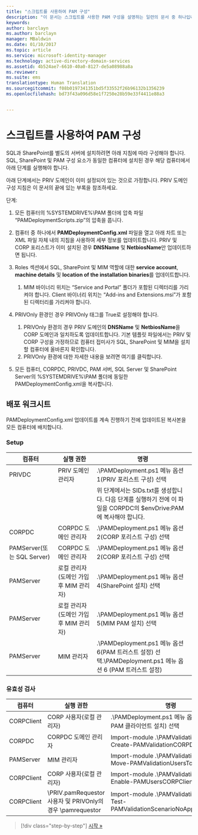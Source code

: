 ```yaml
---
title: "스크립트를 사용하여 PAM 구성"
description: "이 문서는 스크립트를 사용한 PAM 구성을 설명하는 일련의 문서 중 하나입니다. 여기서는 PAM 배포 스크립트에서 사용하는 XML 파일을 수정하는 방법을 설명합니다."
keywords: 
author: barclayn
ms.author: barclayn
manager: MBaldwin
ms.date: 01/10/2017
ms.topic: article
ms.service: microsoft-identity-manager
ms.technology: active-directory-domain-services
ms.assetid: 4b524ae7-6610-40a0-8127-de5a08988a8a
ms.reviewer: 
ms.suite: ems
translationtype: Human Translation
ms.sourcegitcommit: f08b0197341351bd5f33552f26b96132b1356239
ms.openlocfilehash: bd73f43a096d58e1f7250e28b59e33f4411e88a3


---
```


# <a name="configure-pam-using-scripts"></a>스크립트를 사용하여 PAM 구성

SQL과 SharePoint를 별도의 서버에 설치하려면 아래 지침에 따라 구성해야 합니다. SQL, SharePoint 및 PAM 구성 요소가 동일한 컴퓨터에 설치된 경우 해당 컴퓨터에서 아래 단계를 실행해야 합니다.

아래 단계에서는 PRIV 도메인이 이미 설정되어 있는 것으로 가정합니다. PRIV 도메인 구성 지침은 이 문서의 끝에 있는 부록을 참조하세요.

단계:

1. 모든 컴퓨터의 %SYSTEMDRIVE%\PAM 폴더에 압축 파일 “PAMDeploymentScripts.zip”의 압축을 풉니다.
2. 컴퓨터 중 하나에서 **PAMDeploymentConfig.xml** 파일을 열고 아래 차트 또는 XML 파일 자체 내의 지침을 사용하여 세부 정보를 업데이트합니다. PRIV 및 CORP 포리스트가 이미 설치된 경우 **DNSName** 및 **NetbiosName**만 업데이트하면 됩니다.
3. Roles 섹션에서 SQL, SharePoint 및 MIM 역할에 대한 **service account**, **machine details** 및 **location of the installation binaries**를 업데이트합니다.
    1. MIM 바이너리 위치는 “Service and Portal” 폴더가 포함된 디렉터리를 가리켜야 합니다. Client 바이너리 위치는 “Add-ins and Extensions.msi”가 포함된 디렉터리를 가리켜야 합니다.

4. PRIVOnly 환경인 경우 PRIVOnly 태그를 True로 설정해야 합니다.
    1. PRIVOnly 환경의 경우 PRIV 도메인의 **DNSName** 및 **NetbiosName**을 CORP 도메인과 일치하도록 업데이트합니다. 기본 템플릿 파일에서는 PRIV 및 CORP 구성을 가정하므로 컴퓨터 접미사가 SQL, SharePoint 및 MIM을 설치할 컴퓨터에 올바른지 확인합니다.
    2. PRIVOnly 환경에 대한 자세한 내용을 보려면 여기를 클릭합니다.

5. 모든 컴퓨터, CORPDC, PRIVDC, PAM 서버, SQL Server 및 SharePoint Server의 %SYSTEMDRIVE%\PAM 폴더에 동일한 PAMDeploymentConfig.xml을 복사합니다.


## <a name="deployment-worksheet"></a>배포 워크시트

PAMDeploymentConfig.xml 업데이트를 계속 진행하기 전에 업데이트된 복사본을 모든 컴퓨터에 배치합니다.

### <a name="setup"></a>Setup

|컴퓨터   | 실행 권한   |명령   |
|---|---|---|
|  PRIVDC |PRIV 도메인 관리자   | .\PAMDeployment.ps1 메뉴 옵션 1(PRIV 포리스트 구성) 선택   |
|   |   |  위 단계에서는 SIDs.txt를 생성합니다. 다음 단계를 실행하기 전에 이 파일을 CORPDC의 $envDrive:PAM에 복사해야 합니다. |
| CORPDC  |CORPDC 도메인 관리자   | .\PAMDeployment.ps1 메뉴 옵션 2(CORP 포리스트 구성) 선택   |
| PAMServer(또는 SQL Server)   |CORPDC 도메인 관리자   |  .\PAMDeployment.ps1 메뉴 옵션 2(CORP 포리스트 구성) 선택  |
|  PAMServer |  로컬 관리자(도메인 가입 후 MIM 관리자) |  .\PAMDeployment.ps1 메뉴 옵션 4(SharePoint 설치) 선택  |
| PAMServer  | 로컬 관리자(도메인 가입 후 MIM 관리자)  | .\PAMDeployment.ps1 메뉴 옵션 5(MIM PAM 설치) 선택   |
|  PAMServer |MIM 관리자   | .\PAMDeployment.ps1 메뉴 옵션 6(PAM 트러스트 설정) 선택.\PAMDeployment.ps1 메뉴 옵션 6 (PAM 트러스트 설정) |

### <a name="validation"></a>유효성 검사

|  컴퓨터 | 실행 권한   | 명령   |
|---|---|---|
| CORPClient  | CORP 사용자(로컬 관리자)  |   .\PAMDeployment.ps1 메뉴 옵션 7(MIM PAM 클라이언트 설치) 선택  |
| CORPDC  | CORPDC 도메인 관리자   | Import-module .\PAMValidation.psm1, Create-PAMValidationCORPDCConfig   |
| PAMServer   | MIM 관리자  | Import-module .\PAMValidation.psm1, Move-PAMValidationUsersToPAM  |
| CORPClient  | CORP 사용자(로컬 관리자)   |   Import-module .\PAMValidation.psm1, Enable-PAMUsersCORPClientRemote |
|  CORPClient | <PRIV>\PRIV.pamRequestor 사용자 및 PRIVOnly의 경우 <CORP>\pamrequestor   | Import-module .\PAMValidation.psm1, Test-PAMValidationScenarioNoApprovalRequest  |


>[!div class="step-by-step"]
[시작 »](sp1-step1-configuring-priv-domain.md)



<!--HONumber=Jan17_HO2-->


